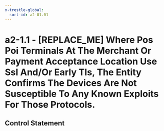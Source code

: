 ```yaml
---
x-trestle-global:
  sort-id: a2-01.01
---
```


# a2-1.1 - \[REPLACE_ME\] Where Pos Poi Terminals At The Merchant Or Payment Acceptance Location Use Ssl And/Or Early Tls, The Entity Confirms The Devices Are Not Susceptible To Any Known Exploits For Those Protocols.

## Control Statement
